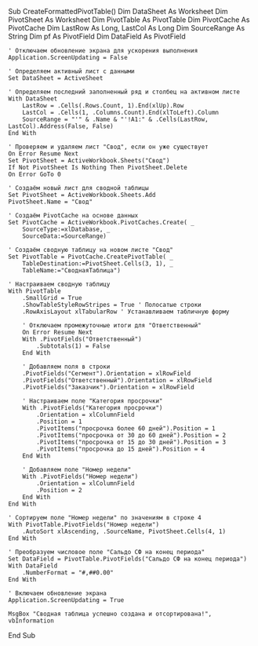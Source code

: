Sub CreateFormattedPivotTable()
    Dim DataSheet As Worksheet
    Dim PivotSheet As Worksheet
    Dim PivotTable As PivotTable
    Dim PivotCache As PivotCache
    Dim LastRow As Long, LastCol As Long
    Dim SourceRange As String
    Dim pf As PivotField
    Dim DataField As PivotField

    ' Отключаем обновление экрана для ускорения выполнения
    Application.ScreenUpdating = False

    ' Определяем активный лист с данными
    Set DataSheet = ActiveSheet

    ' Определяем последний заполненный ряд и столбец на активном листе
    With DataSheet
        LastRow = .Cells(.Rows.Count, 1).End(xlUp).Row
        LastCol = .Cells(1, .Columns.Count).End(xlToLeft).Column
        SourceRange = "'" & .Name & "'!A1:" & .Cells(LastRow, LastCol).Address(False, False)
    End With

    ' Проверяем и удаляем лист "Свод", если он уже существует
    On Error Resume Next
    Set PivotSheet = ActiveWorkbook.Sheets("Свод")
    If Not PivotSheet Is Nothing Then PivotSheet.Delete
    On Error GoTo 0

    ' Создаём новый лист для сводной таблицы
    Set PivotSheet = ActiveWorkbook.Sheets.Add
    PivotSheet.Name = "Свод"

    ' Создаём PivotCache на основе данных
    Set PivotCache = ActiveWorkbook.PivotCaches.Create( _
        SourceType:=xlDatabase, _
        SourceData:=SourceRange)

    ' Создаём сводную таблицу на новом листе "Свод"
    Set PivotTable = PivotCache.CreatePivotTable( _
        TableDestination:=PivotSheet.Cells(3, 1), _
        TableName:="СводнаяТаблица")

    ' Настраиваем сводную таблицу
    With PivotTable
        .SmallGrid = True
        .ShowTableStyleRowStripes = True ' Полосатые строки
        .RowAxisLayout xlTabularRow ' Устанавливаем табличную форму

        ' Отключаем промежуточные итоги для "Ответственный"
        On Error Resume Next
        With .PivotFields("Ответственный")
            .Subtotals(1) = False
        End With

        ' Добавляем поля в строки
        .PivotFields("Сегмент").Orientation = xlRowField
        .PivotFields("Ответственный").Orientation = xlRowField
        .PivotFields("Заказчик").Orientation = xlRowField

        ' Настраиваем поле "Категория просрочки"
        With .PivotFields("Категория просрочки")
            .Orientation = xlColumnField
            .Position = 1
            .PivotItems("просрочка более 60 дней").Position = 1
            .PivotItems("просрочка от 30 до 60 дней").Position = 2
            .PivotItems("просрочка от 15 до 30 дней").Position = 3
            .PivotItems("просрочка до 15 дней").Position = 4
        End With

        ' Добавляем поле "Номер недели"
        With .PivotFields("Номер недели")
            .Orientation = xlColumnField
            .Position = 2
        End With
    End With

    ' Сортируем поле "Номер недели" по значениям в строке 4
    With PivotTable.PivotFields("Номер недели")
        .AutoSort xlAscending, .SourceName, PivotSheet.Cells(4, 1)
    End With

    ' Преобразуем числовое поле "Сальдо СФ на конец периода"
    Set DataField = PivotTable.PivotFields("Сальдо СФ на конец периода")
    With DataField
        .NumberFormat = "#,##0.00"
    End With

    ' Включаем обновление экрана
    Application.ScreenUpdating = True

    MsgBox "Сводная таблица успешно создана и отсортирована!", vbInformation
End Sub